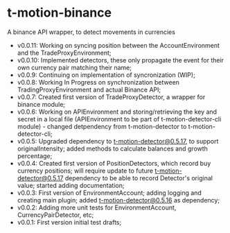 # t-motion-binance
A binance API wrapper, to detect movements in currencies  

* v0.0.11: Working on syncing position between the AccountEnvironment and the TradeProxyEnvironment;  
* v0.0.10: Implemented detectors, these only propagate the event for their own currency pair matching their name;  
* v0.0.9: Continuing on implementation of syncronization (WIP);  
* v0.0.8: Working In Progress on synchronization between TradingProxyEnvironment and actual Binance API;  
* v0.0.7: Created first version of TradeProxyDetector, a wrapper for binance module;  
* v0.0.6: Working on APIEnvironment and storing/retrieving the key and secret in a local file (APIEnvironment to be part of t-motion-detector-cli module) - changed detpendency from t-motion-detector to t-motion-detector-cli;  
* v0.0.5: Upgraded dependency to t-motion-detector@0.5.17, to support originalIntensity; added methods to calculate balances and growth percentage;  
* v0.0.4: Created first version of PositionDetectors, which record buy currency positions; will require update to future t-motion-detector@0.5.17 dependency to be able to record Detector's original value; started adding documentation;  
* v0.0.3: First version of EnvironmentAccount; adding logging and creating main plugin; added t-motion-detector@0.5.16 as dependency;  
* v0.0.2: Adding more unit tests for EnvironmentAccount, CurrencyPairDetector, etc;  
* v0.0.1: First version initial test drafts;  
